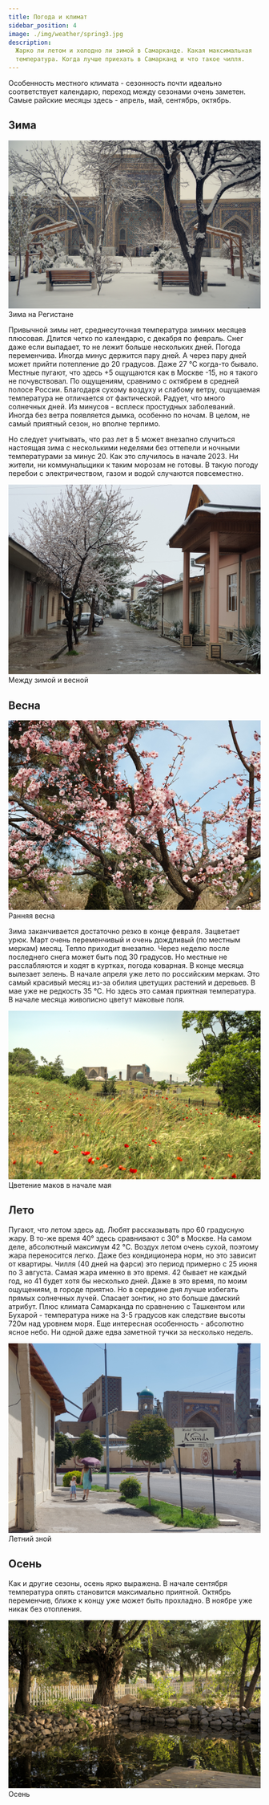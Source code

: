 ```yaml
---
title: Погода и климат
sidebar_position: 4
image: ./img/weather/spring3.jpg
description:
  Жарко ли летом и холодно ли зимой в Самарканде. Какая максимальная
  температура. Когда лучше приехать в Самарканд и что такое чилля.
---
```


Особенность местного климата - сезонность почти идеально соответствует
календарю, переход между сезонами очень заметен. Самые райские месяцы здесь -
апрель, май, сентябрь, октябрь.

## Зима

![Зима](img/weather/winter.jpg) <label>Зима на Регистане</label>

Привычной зимы нет, среднесуточная температура зимних месяцев плюсовая. Длится
четко по календарю, с декабря по февраль. Снег даже если выпадает, то не лежит
больше нескольких дней. Погода переменчива. Иногда минус держится пару дней. А
через пару дней может прийти потепление до 20 градусов. Даже 27 °C когда-то
бывало. Местные пугают, что здесь +5 ощущаются как в Москве -15, но я такого не
почувствовал. По ощущениям, сравнимо с октябрем в средней полосе России.
Благодаря сухому воздуху и слабому ветру, ощущаемая температура не отличается от
фактической. Радует, что много солнечных дней. Из минусов - всплеск простудных
заболеваний. Иногда без ветра появляется дымка, особенно по ночам. В целом, не
самый приятный сезон, но вполне терпимо.

Но следует учитывать, что раз лет в 5 может внезапно случиться настоящая зима с
несколькими неделями без оттепели и ночными температурами за минус 20. Как это
случилось в начале 2023. Ни жители, ни коммунальщики к таким морозам не готовы.
В такую погоду перебои с электричеством, газом и водой случаются повсеместно.

![Между зимой и весной](img/weather/spring1.jpg) <label>Между зимой и
весной</label>

## Весна

![Ранняя весна](img/weather/spring2.jpg) <label>Ранняя весна</label>

Зима заканчивается достаточно резко в конце февраля. Зацветает урюк. Март очень
переменчивый и очень дождливый (по местным меркам) месяц. Тепло приходит
внезапно. Через неделю после последнего снега может быть под 30 градусов. Но
местные не расслабляются и ходят в куртках, погода коварная. В конце месяца
вылезает зелень. В начале апреля уже лето по российским меркам. Это самый
красивый месяц из-за обилия цветущих растений и деревьев. В мае уже не редкость
35 °C. Но здесь это самая приятная температура. В начале месяца живописно цветут
маковые поля.

![Маки](img/weather/spring3.jpg) <label>Цветение маков в начале мая</label>

## Лето

Пугают, что летом здесь ад. Любят рассказывать про 60 градусную жару. В то-же
время 40° здесь сравнивают с 30° в Москве. На самом деле, абсолютный максимум 42
°C. Воздух летом очень сухой, поэтому жара переносится легко. Даже без
кондиционера норм, но это зависит от квартиры. Чилля (40 дней на фарси) это
период примерно с 25 июня по 3 августа. Самая жара именно в это время. 42 бывает
не каждый год, но 41 будет хотя бы несколько дней. Даже в это время, по моим
ощущениям, в городе приятно. Но в середине дня лучше избегать прямых солнечных
лучей. Спасает зонтик, но это больше дамский атрибут. Плюс климата Самарканда по
сравнению с Ташкентом или Бухарой - температура ниже на 3-5 градусов как
следствие высоты 720м над уровнем моря. Еще интересная особенность - абсолютно
ясное небо. Ни одной даже едва заметной тучки за несколько недель.

![Лето](img/weather/summer.jpg) <label>Летний зной</label>

## Осень

Как и другие сезоны, осень ярко выражена. В начале сентября температура опять
становится максимально приятной. Октябрь переменчив, ближе к концу уже может
быть прохладно. В ноябре уже никак без отопления.

![Осень](img/weather/autumn.jpg) <label>Осень</label>
